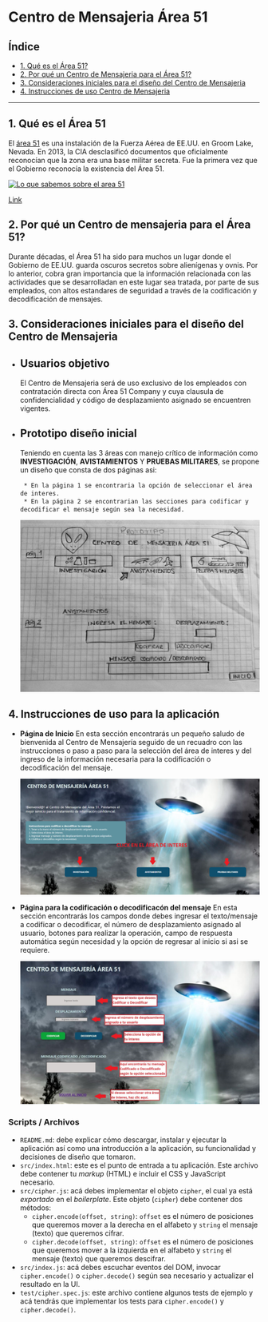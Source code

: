 # Centro de Mensajeria Área 51

## Índice

* [1. Qué es el Área 51?](#1-qué-es-el-área-51)
* [2. Por qué un Centro de Mensajeria para el Área 51?](#2-por-qué-un-centro-de-mensajeria-para-el-área-51)
* [3. Consideraciones iniciales para el diseño del Centro de Mensajeria](#3-consideraciones-iniciales-para-el-diseño-del-centro-de-mensajeria)
* [4. Instrucciones de uso Centro de Mensajeria](#4-instrucciones-de-uso-centro-de-mensajeria)


***

## 1. Qué es el Área 51

El [área 51](https://cnnespanol.cnn.com/2019/09/20/que-es-el-area-51-y-por-que-causa-tanta-fascinacion-lo-que-sabemos-y-no-sabemos/)
es una instalación de la Fuerza Aérea de EE.UU. en Groom Lake, Nevada. En 2013, la CIA desclasificó documentos que oficialmente reconocían que la zona era una base militar secreta. Fue la primera vez que el Gobierno reconocía la existencia del Área 51.

[![Lo que sabemos sobre el area 51](https://i.ytimg.com/vi/H8NO-TEa5QQ/maxresdefault.jpg)](https://www.youtube.com/watch?v=H8NO-TEa5QQ)

[Link](https://www.youtube.com/watch?v=H8NO-TEa5QQ)



## 2. Por qué un Centro de mensajeria para el Área 51?

Durante décadas, el Área 51 ha sido para muchos un lugar donde el Gobierno de EE.UU. guarda oscuros secretos sobre alienígenas y ovnis. Por lo anterior, cobra gran importancia que la información relacionada con las actividades que se desarrolladan en este lugar sea tratada, por parte de sus empleados, con altos estandares de seguridad a través de la codificación y decodificación de mensajes.


## 3. Consideraciones iniciales para el diseño del Centro de Mensajeria

   * ## Usuarios objetivo
      El Centro de Mensajeria será de uso exclusivo de los empleados con contratación directa con Área 51 Company y cuya clausula de confidencialidad y código de desplazamiento asignado se encuentren vigentes. 

   * ## Prototipo diseño inicial 
      Teniendo en cuenta las 3 áreas con manejo crítico de información como **INVESTIGACIÓN**, **AVISTAMIENTOS** Y **PRUEBAS MILITARES**, se propone un diseño que consta de dos páginas asi:

          * En la página 1 se encontraria la opción de seleccionar el área de interes.
          * En la página 2 se encontrarian las secciones para codificar y decodificar el mensaje según sea la necesidad.

      ![Alt](/Prototipo.jpg)

      
## 4. Instrucciones de uso para la aplicación

  * **Página de Inicio**
    En esta sección encontrarás un pequeño saludo de bienvenida al Centro de Mensajería seguido de un recuadro con las instrucciones o paso a paso para la selección del área de interes y del ingreso de la información necesaria para la codificación o decodificación del mensaje.
     
     ![Alt](/Pagina%20de%20inicio.jpg)


  * **Página para la codificación o decodificacón del mensaje**
    En esta sección encontrarás los campos donde debes ingresar el texto/mensaje a codificar o decodificar, el número de desplazamiento asignado al usuario, botones para realizar la operación, campo de respuesta automática según necesidad y la opción de regresar al inicio si asi se requiere. 

    ![Alt](/Cod-Decod%20mensaje.JPG)


### Scripts / Archivos

* `README.md`: debe explicar cómo descargar, instalar y ejecutar la aplicación
  así como una introducción a la aplicación, su funcionalidad y decisiones de
  diseño que tomaron.
* `src/index.html`: este es el punto de entrada a tu aplicación. Este archivo
  debe contener tu _markup_ (HTML) e incluir el CSS y JavaScript necesario.
* `src/cipher.js`: acá debes implementar el objeto `cipher`, el cual ya está
  _exportado_ en el _boilerplate_. Este objeto (`cipher`) debe contener dos
  métodos:
  - `cipher.encode(offset, string)`: `offset` es el número de posiciones que
    queremos mover a la derecha en el alfabeto y `string` el mensaje (texto)
    que queremos cifrar.
  - `cipher.decode(offset, string)`: `offset` es el número de posiciones que
    queremos mover a la izquierda en el alfabeto y `string` el mensaje
    (texto) que queremos descifrar.
* `src/index.js`: acá debes escuchar eventos del DOM, invocar `cipher.encode()`
  o `cipher.decode()` según sea necesario y actualizar el resultado en la UI.
* `test/cipher.spec.js`: este archivo contiene algunos tests de ejemplo y acá
  tendrás que implementar los tests para `cipher.encode()` y `cipher.decode()`.
